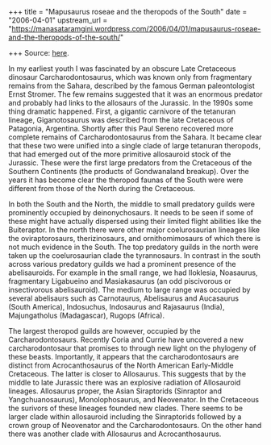 +++
title = "Mapusaurus roseae and the theropods of the South"
date = "2006-04-01"
upstream_url = "https://manasataramgini.wordpress.com/2006/04/01/mapusaurus-roseae-and-the-theropods-of-the-south/"

+++
Source: [here](https://manasataramgini.wordpress.com/2006/04/01/mapusaurus-roseae-and-the-theropods-of-the-south/).

In my earliest youth I was fascinated by an obscure Late Cretaceous dinosaur Carcharodontosaurus, which was known only from fragmentary remains from the Sahara, described by the famous German paleontologist Ernst Stromer. The few remains suggested that it was an enormous predator and probably had links to the allosaurs of the Jurassic. In the 1990s some thing dramatic happened. First, a gigantic carnivore of the tetanuran lineage, Giganotosaurus was described from the late Cretaceous of Patagonia, Argentina. Shortly after this Paul Sereno recovered more complete remains of Carcharodontosaurus from the Sahara. It became clear that these two were unified into a single clade of large tetanuran theropods, that had emerged out of the more primitive allosauroid stock of the Jurassic. These were the first large predators from the Cretaceous of the Southern Continents (the products of Gondwanaland breakup). Over the years it has become clear the theropod faunas of the South were were different from those of the North during the Cretaceous.

In both the South and the North, the middle to small predatory guilds were prominently occupied by deinonychosaurs. It needs to be seen if some of these might have actually dispersed using their limited flight abilities like the Buiteraptor. In the north there were other major coelurosaurian lineages like the oviraptorosaurs, therizinosaurs, and ornithomimosaurs of which there is not much evidence in the South. The top predatory guilds in the north were taken up the coelurosaurian clade the tyrannosaurs. In contrast in the south across various predatory guilds we had a prominent presence of the abelisauroids. For example in the small range, we had Iloklesia, Noasaurus, fragmentary Ligabueino and Masiakasaurus (an odd piscivorous or insectivorous abelisauroid). The medium to large range was occupied by several abelisaurs such as Carnotaurus, Abelisaurus and Aucasaurus (South America), Indosuchus, Indosaurus and Rajasaurus (India), Majungatholus (Madagascar), Rugops
(Africa).

The largest theropod guilds are however, occupied by the Carcharodontosaurs. Recently Coria and Currie have uncovered a new carcharodontosaur that promises to through new light on the phylogeny of these beasts. Importantly, it appears that the carcharodontosaurs are distinct from Acrocanthosaurus of the North American Early-Middle Cretaceous. The latter is closer to Allosaurus. This suggests that by the middle to late Jurassic there was an explosive radiation of Allosauroid lineages. Allosaurus proper, the Asian Siraptorids
(Sinraptor and Yangchuanosaurus), Monolophosaurus, and Neovenator. In
the Cretaceous the surivors of these lineages founded new clades. There seems to be larger clade within allosauroid including the Sinraptorids followed by a crown group of Neovenator and the Carcharodontosaurs. On the other hand there was another clade with Allosaurus and Acrocanthosaurus.

